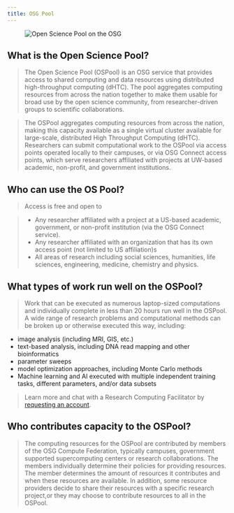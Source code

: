 ```yaml
---
title: OSG Pool
---
```


<figure class="figure">
  <img src="{{site.baseurl}}/assets/images/OSGPools.jpg" class="figure-img img-fluid rounded" alt="Open Science Pool on the OSG">
</figure>

## What is the Open Science Pool?

> The Open Science Pool (OSPool) is an OSG service that provides access to shared computing and data resources using distributed high-throughput computing (dHTC). The pool aggregates computing resources from across the nation together to make them usable for broad use by the open science community, from researcher-driven groups to scientific collaborations. 

> The OSPool aggregates computing resources from across the nation, making this capacity available as a single virtual cluster available for large-scale, distributed High Throughput Computing (dHTC). Researchers can submit computational work to the OSPool via access points operated locally to their campuses, or via OSG Connect access points, which serve researchers affiliated with projects at UW-based academic, non-profit, and government institutions.

## Who can use the OS Pool?

> Access is free and open to

>- Any researcher affiliated with a project at a US-based academic, government, or non-profit institution (via the OSG Connect service).
>- Any researcher affiliated with an organization that has its own access point (not limited to US affiliation)s 
>- All areas of research including social sciences, humanities, life sciences, engineering, medicine, chemistry and physics. 

## What types of work run well on the OSPool?

> Work that can be executed as numerous laptop-sized computations and individually complete in less than 20 hours run well in the OSPool. A wide range of research problems and computational methods can be broken up or otherwise executed this way, including:

- image analysis (including MRI, GIS, etc.)
- text-based analysis, including DNA read mapping and other bioinformatics
- parameter sweeps
- model optimization approaches, including Monte Carlo methods
- Machine learning and AI executed with multiple independent training tasks, different parameters, and/or data subsets

>Learn more and chat with a Research Computing Facilitator by [requesting an account](https://www.osgconnect.net/).

## Who contributes capacity to the OSPool?

> The computing resources for the OSPool are contributed by members of the OSG Compute Federation, typically campuses, government supported supercomputing centers or research collaborations. The members individually determine their policies for providing resources. The member determines the amount of resources it contributes and when these resources are available. In addition, some resource providers decide to share their resources with a specific research project,or they may choose to contribute resources to all in the OSPool.


